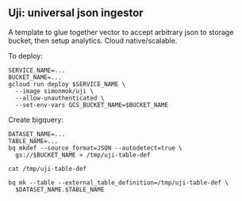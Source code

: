 ## Uji: universal json ingestor

A template to glue together vector to accept arbitrary json to storage bucket, then setup analytics. Cloud native/scalable.

To deploy:

```
SERVICE_NAME=...
BUCKET_NAME=...
gcloud run deploy $SERVICE_NAME \
  --image simonmok/uji \
  --allow-unauthenticated \
  --set-env-vars GCS_BUCKET_NAME=$BUCKET_NAME
```

Create bigquery:

```
DATASET_NAME=...
TABLE_NAME=...
bq mkdef --source_format=JSON --autodetect=true \
  gs://$BUCKET_NAME > /tmp/uji-table-def

cat /tmp/uji-table-def

bq mk --table --external_table_definition=/tmp/uji-table-def \
  $DATASET_NAME.$TABLE_NAME
```
